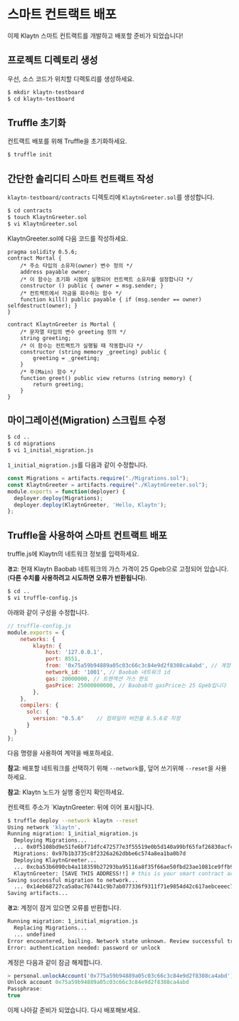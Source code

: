 # 스마트 컨트랙트 배포

이제 Klaytn 스마트 컨트랙트를 개발하고 배포할 준비가 되었습니다!

## 프로젝트 디렉토리 생성

우선, 소스 코드가 위치할 디렉토리를 생성하세요.

```bash
$ mkdir klaytn-testboard
$ cd klaytn-testboard
```

## Truffle 초기화

컨트랙트 배포를 위해 Truffle을 초기화하세요.

```bash
$ truffle init
```

## 간단한 솔리디티 스마트 컨트랙트 작성

`klaytn-testboard/contracts` 디렉토리에 `KlaytnGreeter.sol`를 생성합니다.

```bash
$ cd contracts
$ touch KlaytnGreeter.sol
$ vi KlaytnGreeter.sol
```

KlaytnGreeter.sol에 다음 코드를 작성하세요.

```text
pragma solidity 0.5.6;
contract Mortal {
    /* 주소 타입의 소유자(owner) 변수 정의 */
    address payable owner;
    /* 이 함수는 초기화 시점에 실행되어 컨트랙트 소유자를 설정합니다 */
    constructor () public { owner = msg.sender; }
    /* 컨트랙트에서 자금을 회수하는 함수 */
    function kill() public payable { if (msg.sender == owner) selfdestruct(owner); }
}

contract KlaytnGreeter is Mortal {
    /* 문자열 타입의 변수 greeting 정의 */
    string greeting;
    /* 이 함수는 컨트랙트가 실행될 때 작동합니다 */
    constructor (string memory _greeting) public {
        greeting = _greeting;
    }
    /* 주(Main) 함수 */
    function greet() public view returns (string memory) {
        return greeting;
    }
}
```

## 마이그레이션(Migration) 스크립트 수정

```bash
$ cd ..
$ cd migrations
$ vi 1_initial_migration.js
```

`1_initial_migration.js`를 다음과 같이 수정합니다.

```javascript
const Migrations = artifacts.require("./Migrations.sol");
const KlaytnGreeter = artifacts.require("./KlaytnGreeter.sol");
module.exports = function(deployer) {
  deployer.deploy(Migrations);
  deployer.deploy(KlaytnGreeter, 'Hello, Klaytn');
};
```

## Truffle을 사용하여 스마트 컨트랙트 배포

truffle.js에 Klaytn의 네트워크 정보를 입력하세요.

**`경고`**: 현재 Klaytn Baobab 네트워크의 가스 가격이 25 Gpeb으로 고정되어 있습니다. \(**다른 수치를 사용하려고 시도하면 오류가 반환됩니다**\).

```bash
$ cd ..
$ vi truffle-config.js
```

아래와 같이 구성을 수정합니다.

```javascript
// truffle-config.js
module.exports = {
    networks: {
        klaytn: {
            host: '127.0.0.1',
            port: 8551,
            from: '0x75a59b94889a05c03c66c3c84e9d2f8308ca4abd', // 계정 주소를 입력하세요
            network_id: '1001', // Baobab 네트워크 id
            gas: 20000000, // 트랜잭션 가스 한도
            gasPrice: 25000000000, // Baobab의 gasPrice는 25 Gpeb입니다
        },
    },
    compilers: {
      solc: {
        version: "0.5.6"    // 컴파일러 버전을 0.5.6로 지정
      }
  }
};
```

다음 명령을 사용하여 계약을 배포하세요.

**참고**: 배포할 네트워크를 선택하기 위해 `--network`를, 덮어 쓰기위해 `--reset`을 사용하세요.

**참고**: Klaytn 노드가 실행 중인지 확인하세요.

컨트랙트 주소가 \`KlaytnGreeter: 뒤에 이어 표시됩니다.

```bash
$ truffle deploy --network klaytn --reset
Using network 'klaytn'.
Running migration: 1_initial_migration.js
  Deploying Migrations...
  ... 0x0f5108bd9e51fe6bf71dfc472577e3f55519e0b5d140a99bf65faf26830acfca
  Migrations: 0x97b1b3735c8f2326a262dbbe6c574a8ea1ba0b7d
  Deploying KlaytnGreeter...
  ... 0xcba53b6090cb4a118359b27293ba95116a8f35f66ae50fbd23ae1081ce9ffb9e
  KlaytnGreeter: [SAVE THIS ADDRESS!!] # this is your smart contract address
Saving successful migration to network...
  ... 0x14eb68727ca5a0ac767441c9b7ab077336f9311f71e9854d42c617aebceeec72
Saving artifacts...
```

**`경고`**: 계정이 잠겨 있으면 오류를 반환합니다.

```bash
Running migration: 1_initial_migration.js
  Replacing Migrations...
  ... undefined
Error encountered, bailing. Network state unknown. Review successful transactions manually.
Error: authentication needed: password or unlock
```

계정은 다음과 같이 잠금 해제합니다.

```javascript
> personal.unlockAccount('0x775a59b94889a05c03c66c3c84e9d2f8308ca4abd')
Unlock account 0x75a59b94889a05c03c66c3c84e9d2f8308ca4abd
Passphrase:
true
```

이제 나아갈 준비가 되었습니다. 다시 배포해보세요.